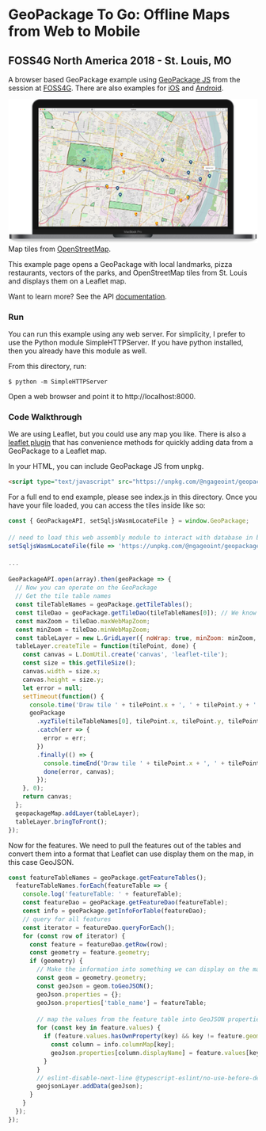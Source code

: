 # GeoPackage To Go: Offline Maps from Web to Mobile
## FOSS4G North America 2018 - St. Louis, MO

A browser based GeoPackage example using [GeoPackage JS](https://github.com/ngageoint/geopackage-js) from the session at [FOSS4G](https://2018.foss4g-na.org/session/geopackage-go-offline-maps-web-mobile). There are also examples for [iOS](https://github.com/ngageoint/geopackage-ios/tree/master/docs/examples/swift/GeoPackage-to-go-iOS) and [Android](https://github.com/ngageoint/geopackage-android-map/tree/master/docs/examples/kotlin/GeoPackageToGoAndroid).

![GeoPackage-JS Example Screenshot](gpjs.png)
Map tiles from [OpenStreetMap](https://www.openstreetmap.org/).

This example page opens a GeoPackage with local landmarks, pizza restaurants, vectors of the parks, and OpenStreetMap tiles from St. Louis and displays them on a Leaflet map.

Want to learn more? See the API [documentation](https://ngageoint.github.io/geopackage-js/api-docs/).

### Run

You can run this example using any web server. For simplicity, I prefer to use the Python module SimpleHTTPServer. If you have python installed, then you already have this module as well.

From this directory, run:

```
$ python -m SimpleHTTPServer
```

Open a web browser and point it to http://localhost:8000.

### Code Walkthrough

We are using Leaflet, but you could use any map you like. There is also a [leaflet plugin](https://github.com/ngageoint/geopackage-js/tree/master/leaflet) that has convenience methods for quickly adding data from a GeoPackage to a Leaflet map. 

In your HTML, you can include GeoPackage JS from unpkg.

```html
<script type="text/javascript" src="https://unpkg.com/@ngageoint/geopackage/dist/geopackage.min.js"></script>
```

For a full end to end example, please see index.js in this directory. Once you have your file loaded, you can access the tiles inside like so:

```javascript
const { GeoPackageAPI, setSqljsWasmLocateFile } = window.GeoPackage;

// need to load this web assembly module to interact with database in browser.
setSqljsWasmLocateFile(file => 'https://unpkg.com/@ngageoint/geopackage/dist/' + file);

...

GeoPackageAPI.open(array).then(geoPackage => {
  // Now you can operate on the GeoPackage
  // Get the tile table names
  const tileTableNames = geoPackage.getTileTables();
  const tileDao = geoPackage.getTileDao(tileTableNames[0]); // We know we have one tile layer, loop if you have more.
  const maxZoom = tileDao.maxWebMapZoom;
  const minZoom = tileDao.minWebMapZoom;
  const tableLayer = new L.GridLayer({ noWrap: true, minZoom: minZoom, maxZoom: maxZoom });
  tableLayer.createTile = function(tilePoint, done) {
    const canvas = L.DomUtil.create('canvas', 'leaflet-tile');
    const size = this.getTileSize();
    canvas.width = size.x;
    canvas.height = size.y;
    let error = null;
    setTimeout(function() {
      console.time('Draw tile ' + tilePoint.x + ', ' + tilePoint.y + ' zoom: ' + tilePoint.z);
      geoPackage
        .xyzTile(tileTableNames[0], tilePoint.x, tilePoint.y, tilePoint.z, size.x, size.y, canvas)
        .catch(err => {
          error = err;
        })
        .finally(() => {
          console.timeEnd('Draw tile ' + tilePoint.x + ', ' + tilePoint.y + ' zoom: ' + tilePoint.z);
          done(error, canvas);
        });
    }, 0);
    return canvas;
  };
  geopackageMap.addLayer(tableLayer);
  tableLayer.bringToFront();
});

```

Now for the features. We need to pull the features out of the tables and convert them into a format that Leaflet can use display them on the map, in this case GeoJSON.

```javascript
const featureTableNames = geoPackage.getFeatureTables();
  featureTableNames.forEach(featureTable => {
    console.log('featureTable: ' + featureTable);
    const featureDao = geoPackage.getFeatureDao(featureTable);
    const info = geoPackage.getInfoForTable(featureDao);
    // query for all features
    const iterator = featureDao.queryForEach();
    for (const row of iterator) {
      const feature = featureDao.getRow(row);
      const geometry = feature.geometry;
      if (geometry) {
        // Make the information into something we can display on the map with leaflet
        const geom = geometry.geometry;
        const geoJson = geom.toGeoJSON();
        geoJson.properties = {};
        geoJson.properties['table_name'] = featureTable;

        // map the values from the feature table into GeoJSON properties we can use to style the map and show a popup
        for (const key in feature.values) {
          if (feature.values.hasOwnProperty(key) && key != feature.geometryColumn.name) {
            const column = info.columnMap[key];
            geoJson.properties[column.displayName] = feature.values[key];
          }
        }
        // eslint-disable-next-line @typescript-eslint/no-use-before-define
        geojsonLayer.addData(geoJson);
      }
    }
  });
});

```
